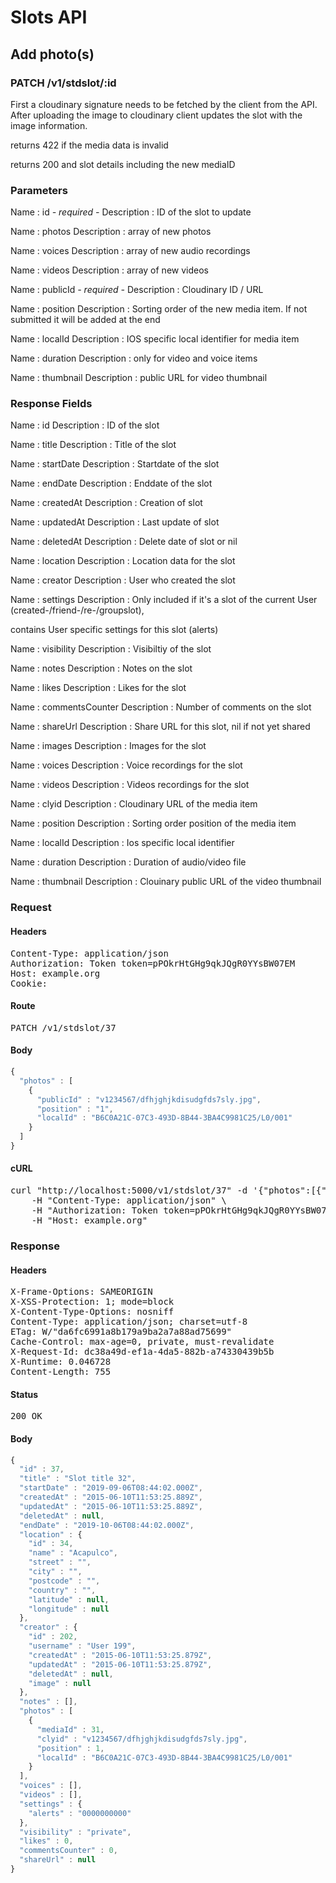 # Slots API

## Add photo(s)

### PATCH /v1/stdslot/:id

First a cloudinary signature needs to be fetched by the client from the API. After uploading the image to cloudinary client updates the slot with the image information.

returns 422 if the media data is invalid

returns 200 and slot details including the new mediaID

### Parameters

Name : id *- required -*
Description : ID of the slot to update

Name : photos
Description : array of new photos

Name : voices
Description : array of new audio recordings

Name : videos
Description : array of new videos

Name : publicId *- required -*
Description : Cloudinary ID / URL

Name : position
Description : Sorting order of the new media item. If not submitted it will be added at the end

Name : localId
Description : IOS specific local identifier for media item

Name : duration
Description : only for video and voice items

Name : thumbnail
Description : public URL for video thumbnail


### Response Fields

Name : id
Description : ID of the slot

Name : title
Description : Title of the slot

Name : startDate
Description : Startdate of the slot

Name : endDate
Description : Enddate of the slot

Name : createdAt
Description : Creation of slot

Name : updatedAt
Description : Last update of slot

Name : deletedAt
Description : Delete date of slot or nil

Name : location
Description : Location data for the slot

Name : creator
Description : User who created the slot

Name : settings
Description : Only included if it&#39;s a slot of the current User (created-/friend-/re-/groupslot),

contains User specific settings for this slot (alerts)

Name : visibility
Description : Visibiltiy of the slot

Name : notes
Description : Notes on the slot

Name : likes
Description : Likes for the slot

Name : commentsCounter
Description : Number of comments on the slot

Name : shareUrl
Description : Share URL for this slot, nil if not yet shared

Name : images
Description : Images for the slot

Name : voices
Description : Voice recordings for the slot

Name : videos
Description : Videos recordings for the slot

Name : clyid
Description : Cloudinary URL of the media item

Name : position
Description : Sorting order position of the media item

Name : localId
Description : Ios specific local identifier

Name : duration
Description : Duration of audio/video file

Name : thumbnail
Description : Clouinary public URL of the video thumbnail

### Request

#### Headers

<pre>Content-Type: application/json
Authorization: Token token=pPOkrHtGHg9qkJQgR0YYsBW07EM
Host: example.org
Cookie: </pre>

#### Route

<pre>PATCH /v1/stdslot/37</pre>

#### Body
```javascript
{
  "photos" : [
    {
      "publicId" : "v1234567/dfhjghjkdisudgfds7sly.jpg",
      "position" : "1",
      "localId" : "B6C0A21C-07C3-493D-8B44-3BA4C9981C25/L0/001"
    }
  ]
}
```


#### cURL

<pre class="request">curl &quot;http://localhost:5000/v1/stdslot/37&quot; -d &#39;{&quot;photos&quot;:[{&quot;publicId&quot;:&quot;v1234567/dfhjghjkdisudgfds7sly.jpg&quot;,&quot;position&quot;:&quot;1&quot;,&quot;localId&quot;:&quot;B6C0A21C-07C3-493D-8B44-3BA4C9981C25/L0/001&quot;}]}&#39; -X PATCH \
	-H &quot;Content-Type: application/json&quot; \
	-H &quot;Authorization: Token token=pPOkrHtGHg9qkJQgR0YYsBW07EM&quot; \
	-H &quot;Host: example.org&quot;</pre>

### Response

#### Headers

<pre>X-Frame-Options: SAMEORIGIN
X-XSS-Protection: 1; mode=block
X-Content-Type-Options: nosniff
Content-Type: application/json; charset=utf-8
ETag: W/&quot;da6fc6991a8b179a9ba2a7a88ad75699&quot;
Cache-Control: max-age=0, private, must-revalidate
X-Request-Id: dc38a49d-ef1a-4da5-882b-a74330439b5b
X-Runtime: 0.046728
Content-Length: 755</pre>

#### Status

<pre>200 OK</pre>

#### Body

```javascript
{
  "id" : 37,
  "title" : "Slot title 32",
  "startDate" : "2019-09-06T08:44:02.000Z",
  "createdAt" : "2015-06-10T11:53:25.889Z",
  "updatedAt" : "2015-06-10T11:53:25.889Z",
  "deletedAt" : null,
  "endDate" : "2019-10-06T08:44:02.000Z",
  "location" : {
    "id" : 34,
    "name" : "Acapulco",
    "street" : "",
    "city" : "",
    "postcode" : "",
    "country" : "",
    "latitude" : null,
    "longitude" : null
  },
  "creator" : {
    "id" : 202,
    "username" : "User 199",
    "createdAt" : "2015-06-10T11:53:25.879Z",
    "updatedAt" : "2015-06-10T11:53:25.879Z",
    "deletedAt" : null,
    "image" : null
  },
  "notes" : [],
  "photos" : [
    {
      "mediaId" : 31,
      "clyid" : "v1234567/dfhjghjkdisudgfds7sly.jpg",
      "position" : 1,
      "localId" : "B6C0A21C-07C3-493D-8B44-3BA4C9981C25/L0/001"
    }
  ],
  "voices" : [],
  "videos" : [],
  "settings" : {
    "alerts" : "0000000000"
  },
  "visibility" : "private",
  "likes" : 0,
  "commentsCounter" : 0,
  "shareUrl" : null
}
```
